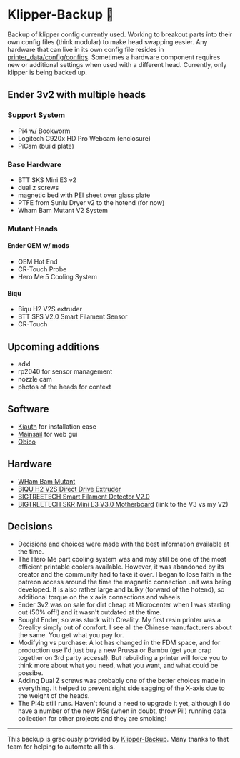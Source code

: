 # Klipper-Backup 💾 

Backup of klipper config currently used. Working to breakout parts into their own config files (think modular) to make head swapping easier.
Any hardware that can live in its own config file resides in [printer_data/config/configs](https://github.com/stephenfeather/klipper-backup/tree/main/printer_data/config/configs). Sometimes a hardware component requires new or additional settings when used with a different head. Currently, only klipper is being backed up. 

## Ender 3v2 with multiple heads

### Support System
- Pi4 w/ Bookworm
- Logitech C920x HD Pro Webcam (enclosure)
- PiCam (build plate)

### Base Hardware

- BTT SKS Mini E3 v2
- dual z screws
- magnetic bed with PEI sheet over glass plate
- PTFE from Sunlu Dryer v2 to the hotend (for now)
- Wham Bam Mutant V2 System

### Mutant Heads

#### Ender OEM w/ mods

- OEM Hot End
- CR-Touch Probe
- Hero Me 5 Cooling System

#### Biqu

- Biqu H2 V2S extruder
- BTT SFS V2.0 Smart Filament Sensor
- CR-Touch

## Upcoming additions

- adxl
- rp2040 for sensor management
- nozzle cam
- photos of the heads for context

## Software
- [Kiauth](https://github.com/dw-0/kiauh) for installation ease
- [Mainsail](https://docs.mainsail.xyz/) for web gui
- [Obico](https://www.obico.io/)

## Hardware
- [WHam Bam Mutant](https://www.whambamsystems.com/pages/mutant)
- [BIQU H2 V2S Direct Drive Extruder](https://amzn.to/42yuSOC)
- [BIGTREETECH Smart Filament Detector V2.0](https://amzn.to/4iXn8LP)
- [BIGTREETECH SKR Mini E3 V3.0 Motherboard](https://amzn.to/4j5VZqk) (link to the V3 vs my V2)

## Decisions
- Decisions and choices were made with the best information available at the time.
- The Hero Me part cooling system was and may still be one of the most efficient printable coolers available.  However, it was abandoned by its creator and the community had to take it over.  I began to lose faith in the patreon access around the time the magnetic connection unit was being developed. It is also rather large and bulky (forward of the hotend), so additional torque on the x axis connections and wheels.
- Ender 3v2 was on sale for dirt cheap at Microcenter when I was starting out (50% off!) and it wasn't outdated at the time.
- Bought Ender, so was stuck with Creality. My first resin printer was a Creality simply out of comfort. I see all the Chinese manufacturers about the same. You get what you pay for.
- Modifying vs purchase: A lot has changed in the FDM space, and for production use I'd just buy a new Prussa or Bambu (get your crap together on 3rd party access!). But rebuilding a printer will force you to think more about what you need, what you want, and what could be possibe.
- Adding Dual Z screws was probably one of the better choices made in everything.  It helped to prevent right side sagging of the X-axis due to the weight of the heads.
- The Pi4b still runs. Haven't found a need to upgrade it yet, although I do have a number of the new Pi5s (when in doubt, throw Pi!) running data collection for other projects and they are smoking!

 -----
 This backup is graciously provided by [Klipper-Backup](https://github.com/Staubgeborener/klipper-backup).
 Many thanks to that team for helping to automate all this.
